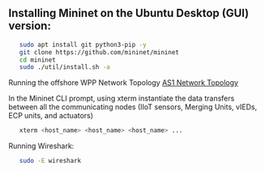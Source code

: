 
## Installing Mininet on the Ubuntu Desktop (GUI) version:

```bash
   sudo apt install git python3-pip -y
   git clone https://github.com/mininet/mininet
   cd mininet
   sudo ./util/install.sh -a
```

Running the offshore WPP Network Topology [AS1 Network Topology](https://github.com/PinaPhD/JP3/blob/main/DataPlane/dataplane.py)

In the Mininet CLI prompt, using xterm instantiate the data transfers between all the communicating nodes (IIoT sensors, Merging Units, vIEDs, ECP units, and actuators)

```bash
   xterm <host_name> <host_name> <host_name> ...
```

Running Wireshark:

```bash
   sudo -E wireshark
```

